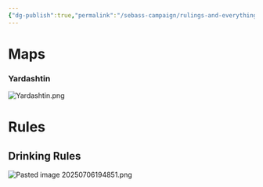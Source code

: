 ```yaml
---
{"dg-publish":true,"permalink":"/sebass-campaign/rulings-and-everything/"}
---
```


# Maps
### Yardashtin

![Yardashtin.png](/img/user/Sebass%20Campaign/Yardashtin.png)
# Rules


## Drinking Rules
![Pasted image 20250706194851.png](/img/user/Sebass%20Campaign/Pasted%20image%2020250706194851.png)



